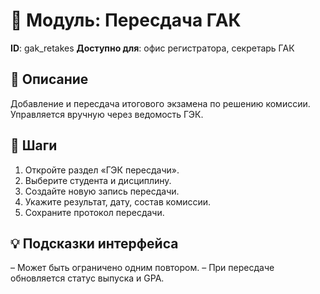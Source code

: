 # 📘 Модуль: Пересдача ГАК
**ID**: gak_retakes
**Доступно для**: офис регистратора, секретарь ГАК

## 📝 Описание
Добавление и пересдача итогового экзамена по решению комиссии. Управляется вручную через ведомость ГЭК.

## 🩜 Шаги
1. Откройте раздел «ГЭК пересдачи».
2. Выберите студента и дисциплину.
3. Создайте новую запись пересдачи.
4. Укажите результат, дату, состав комиссии.
5. Сохраните протокол пересдачи.

## 💡 Подсказки интерфейса
– Может быть ограничено одним повтором.
– При пересдаче обновляется статус выпуска и GPA.

